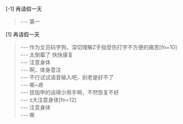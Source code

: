 
[-1] 再请假一天
>--- 第一<br>

[1] 再请假一天
>--- 作为文员码字狗，深切理解Z手指受伤打字不方便的痛苦[fn=10]<br>
>--- 太倒霉了 快快康复<br>
>--- 注意身体<br>
>--- 啊，体身意注<br>
>--- 不行试试语音输入吧，别老是好不了<br>
>--- 嘶~疼<br>
>--- 拔指甲的话得少用手啊，不然恢复不好<br>
>--- z大注意身体[fn=12]<br>
>--- 注意身体<br>
>--- 嘶<br>
